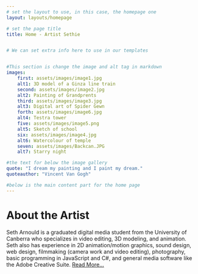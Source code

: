```yaml
---
# set the layout to use, in this case, the homepage one
layout: layouts/homepage

# set the page title
title: Home - Artist Sethie


# We can set extra info here to use in our templates 


#This section is change the image and alt tag in markdown
images:
    first: assets/images/image1.jpg
    alt1: 3D model of a Ginza line train
    second: assets/images/image2.jpg
    alt2: Painting of Grandprents 
    third: assets/images/image3.jpg
    alt3: Digital art of Spider Gewn
    forth: assets/images/image6.jpg
    alt4: Testra tower
    five: assets/images/image5.png
    alt5: Sketch of school
    six: assets/images/image4.jpg
    alt6: Watercolour of temple
    seven: assets/images/Backcan.JPG
    alt7: Starry night

#the text for below the image gallery 
quote: "I dream my painting and I paint my dream."
quoteauthor: "Vincent Van Gogh"

#below is the main content part for the home page
---
```


# About the Artist
Seth Arnould is a graduated digital media student from the University of Canberra who specializes in video editing, 3D modeling, and animation. Seth also has experience in 2D animation/motion graphics, sound design, web design, filmmaking (camera work and video editing), photography, basic programming in JavaScript and C#, and general media software like the Adobe Creative Suite. [Read More...](/aboutme)